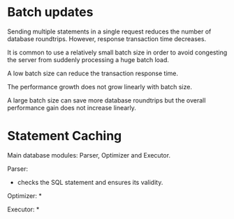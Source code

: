# Batch updates

Sending multiple statements in a single request reduces the number of database roundtrips. However, response transaction time decreases.

It is common to use a relatively small batch size in order to avoid congesting the server from suddenly processing a huge batch load.

A low batch size can reduce the transaction response time.

The performance growth does not grow linearly with batch size.

A large batch size can save more database roundtrips but the overall performance gain does not increase linearly.

# Statement Caching

Main database modules: Parser, Optimizer and Executor.

Parser: 
* checks the SQL statement and ensures its validity.

Optimizer: 
* 

Executor:
*
